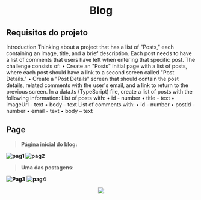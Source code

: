 <h1 align="center"> Blog </h1>

## Requisitos do projeto

Introduction
Thinking about a project that has a list of "Posts," each containing an image, title, and 
a brief description. Each post needs to have a list of comments that users have left 
when entering that specific post.
The challenge consists of:
• Create an "Posts" initial page with a list of posts, where each post should have 
a link to a second screen called "Post Details."
• Create a "Post Details" screen that should contain the post details, related 
comments with the user's email, and a link to return to the previous screen.
In a data.ts (TypeScript) file, create a list of posts with the following information:
List of posts with:
• id - number
• title - text
• imageUrl - text
• body – text
List of comments with:
• id - number
• postId - number
• email - text
• body – text

## Page
> <strong> Página inicial do blog: <strong>
> 
![pag1](https://github.com/julianacamilo/blog/assets/104179960/22e0a894-c0b4-4492-8a42-46efbf52424d)
![pag2](https://github.com/julianacamilo/blog/assets/104179960/bc7aa7c1-162c-4fa4-b234-6ef6cfdf7abf)

> <strong> Uma das postagens: <strong> 

![Pag3](https://github.com/julianacamilo/blog/assets/104179960/9193384a-61d2-4e5c-bfbe-6194a799dcd8)
![pag4](https://github.com/julianacamilo/blog/assets/104179960/1c00c010-c3ca-4297-9018-2075e0ce4607)

<p align="center">
<img src="http://img.shields.io/static/v1?label=STATUS&message=FINISHED&color=GREEN&style=for-the-badge"/>
</p>








